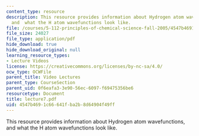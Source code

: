 ```yaml
---
content_type: resource
description: This resource provides information about Hydrogen atom wavefunctions,
  and  what the H atom wavefunctions look like.
file: /courses/5-112-principles-of-chemical-science-fall-2005/4547b4691c66641fba2b8d64904f49ff_lecture7.pdf
file_size: 24027
file_type: application/pdf
hide_download: true
hide_download_original: null
learning_resource_types:
- Lecture Videos
license: https://creativecommons.org/licenses/by-nc-sa/4.0/
ocw_type: OCWFile
parent_title: Video Lectures
parent_type: CourseSection
parent_uid: 0f6eafa3-3e90-56ec-6097-f69475356be6
resourcetype: Document
title: lecture7.pdf
uid: 4547b469-1c66-641f-ba2b-8d64904f49ff
---
```

This resource provides information about Hydrogen atom wavefunctions, and  what the H atom wavefunctions look like.